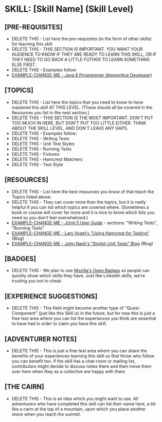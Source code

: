 # SKILL: [Skill Name] (Skill Level)

## [PRE-REQUISITES]
  * DELETE THIS - List here the pre-requisites (in the form of other skills) for learning this skill
  * DELETE THIS - THIS SECTION IS IMPORTANT.  YOU WANT YOUR AUDIENCE TO KNOW IF THEY ARE READY TO LEARN THIS SKILL, OR IF THEY NEED TO GO BACK A LITTLE FUTHER TO LEARN SOMETHING ELSE FIRST.
  * DELETE THIS - Examples follow:
  * [EXAMPLE-CHANGE-ME - Java 8 Programmer (Apprentice Developer)](https://andrewharmellaw.github.io/quest-dist-sys-eng-java-apprentice/skill-java8-apprentice-dev/)

## [TOPICS]
  * DELETE THIS - List here the topics that you need to know to have mastered this skill AT THIS LEVEL.  (These should all be covered in the Resources you list in the next section.)
  * DELETE THIS - THIS SECTION IS THE MOST IMPORTANT.  DON'T PUT TOO MUCH IN HERE, BUT DON'T PUT TOO LITTLE EITHER.  THINK ABOUT THE SKILL LEVEL, AND DON'T LEAVE ANY GAPS. 
  * DELETE THIS - Examples follow:
  * DELETE THIS - Writing Tests
  * DELETE THIS - Unit Test Styles
  * DELETE THIS - Running Tests
  * DELETE THIS - Fixtures
  * DELETE THIS - Hamcrest Matchers
  * DELETE THIS - Test Style

## [RESOURCES]
  * DELETE THIS - List here the best resources you know of that teach the Topics listed above.  
  * DELETE THIS - They can cover more than the topics, but it is really helpful if you can list which topics are covered where. (Sometimes a book or course will cover far more and it is nice to know which bits you need so you don't feel overwhelmed.)
  * [EXAMPLE-CHANGE-ME - JUnit 5 User Guide](http://junit.org/junit5/docs/current/user-guide/) - sections: "Writing Tests", "Running Tests"
  * [EXAMPLE-CHANGE-ME - Lars Vogel's "Using Hamcrest for Testing"](http://www.vogella.com/tutorials/Hamcrest/article.html) (Blog)
  * [EXAMPLE-CHANGE-ME - John Nash's "Stylish Unit Tests" Blog](https://capgemini.github.io/development/unit-test-structure/) (Blog)

## [BADGES]
  * DELETE THIS - We plan to use [Mozilla's Open Badges](https://openbadges.org/) so people can quickly show which skills they have.  Just like LinkedIn skills, we're trusting you not to cheat.

## [EXPERIENCE SUGGESTIONS]
  * DELETE THIS - This field might become another type of "Quest-Component" (just like this Skill is) in the future, but for now this is just a free text area where you can list the experiences you think are essential to have had in order to claim you have this skill.

## [ADVENTURER NOTES]
  * DELETE THIS - This is just a free text area where you can share the benefits of your experiences learning this skill so that those who follow you can benefit too.  If the skill has a chat-room or mailing list, contributors might decide to discuss notes there and then move them over here when they as a collective are happy with them

## [THE CAIRN]
  * DELETE THIS - This is an idea which you might want to use.  All adventurers who have completed this skill can list their name here, a bit like a cairn at the top of a mountain, upon which you place another stone when you reach the summit.
